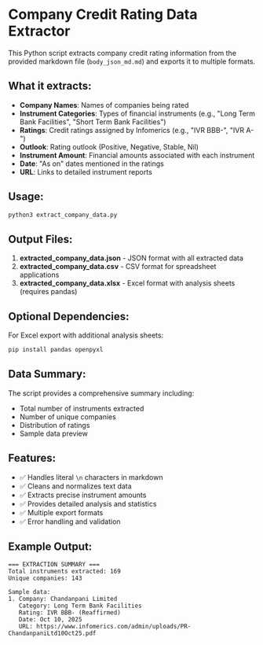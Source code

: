 # Company Credit Rating Data Extractor

This Python script extracts company credit rating information from the provided markdown file (`body_json_md.md`) and exports it to multiple formats.

## What it extracts:

- **Company Names**: Names of companies being rated
- **Instrument Categories**: Types of financial instruments (e.g., "Long Term Bank Facilities", "Short Term Bank Facilities")
- **Ratings**: Credit ratings assigned by Infomerics (e.g., "IVR BBB-", "IVR A-")
- **Outlook**: Rating outlook (Positive, Negative, Stable, Nil)
- **Instrument Amount**: Financial amounts associated with each instrument
- **Date**: "As on" dates mentioned in the ratings
- **URL**: Links to detailed instrument reports

## Usage:

```bash
python3 extract_company_data.py
```

## Output Files:

1. **extracted_company_data.json** - JSON format with all extracted data
2. **extracted_company_data.csv** - CSV format for spreadsheet applications
3. **extracted_company_data.xlsx** - Excel format with analysis sheets (requires pandas)

## Optional Dependencies:

For Excel export with additional analysis sheets:
```bash
pip install pandas openpyxl
```

## Data Summary:

The script provides a comprehensive summary including:
- Total number of instruments extracted
- Number of unique companies
- Distribution of ratings
- Sample data preview

## Features:

- ✅ Handles literal `\n` characters in markdown
- ✅ Cleans and normalizes text data
- ✅ Extracts precise instrument amounts
- ✅ Provides detailed analysis and statistics
- ✅ Multiple export formats
- ✅ Error handling and validation

## Example Output:

```
=== EXTRACTION SUMMARY ===
Total instruments extracted: 169
Unique companies: 143

Sample data:
1. Company: Chandanpani Limited
   Category: Long Term Bank Facilities
   Rating: IVR BBB- (Reaffirmed)
   Date: Oct 10, 2025
   URL: https://www.infomerics.com/admin/uploads/PR-ChandanpaniLtd10Oct25.pdf
```
